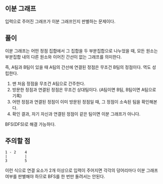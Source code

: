 ## 이분 그래프

입력으로 주어진 그래프가 이분 그래프인지 판별하는 문제이다.

## 풀이

이분 그래프는 어떤 정점 집합에서 그 집합을 두 부분집합으로 나누었을 때, 모든 원소는 부분집합 내의 다른 원소와 이어진 간선이 없는 그래프를 의미한다.

즉, A팀과 B팀이 있을 때 A팀의 간선에 연결된 정점은 무조건 B팀의 정점이다. 역도 성립한다.

1. 맨 처음 정점을 무조건 A팀으로 간주한다.
2. 방문한 정점과 연결된 정점은 무조건 상대팀이다. (A팀이면 B팀, B팀이면 A팀으로 기록)
3. 어떤 정점과 연결된 정점이 이미 방문된 정점일 때, 그 정점이 소속된 팀을 확인해본다.
4. 확인 결과, 자기 자신과 연결된 정점이 같은 팀이면 이분 그래프가 아니다.

BFS(DFS)로 해결 가능하다.

## 주의할 점

```plain
1 - 2    4
|        |
3        5
```
이런 식으로 연결 요소가 2개 이상으로 입력이 주어지면 각각의 덩어리마다 이분 그래프 여부를 판별해야 하므로 BFS를 한 번만 돌려서는 안된다.